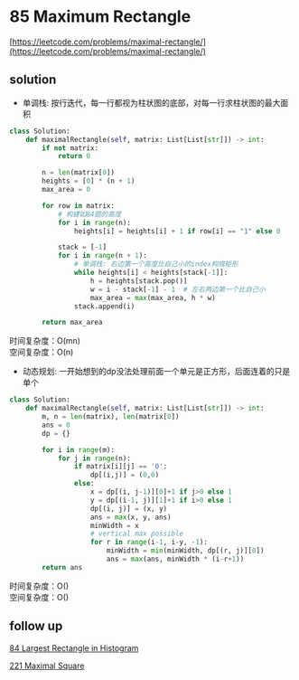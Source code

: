 # 85 Maximum Rectangle

[https://leetcode.com/problems/maximal-rectangle/](https://leetcode.com/problems/maximal-rectangle/)

## solution

- 单调栈: 按行迭代，每一行都视为柱状图的底部，对每一行求柱状图的最大面积

```python
class Solution:
    def maximalRectangle(self, matrix: List[List[str]]) -> int:
        if not matrix:
            return 0

        n = len(matrix[0])
        heights = [0] * (n + 1)
        max_area = 0

        for row in matrix:
            # 构建如84题的高度
            for i in range(n):
                heights[i] = heights[i] + 1 if row[i] == "1" else 0

            stack = [-1]
            for i in range(n + 1):
                # 单调栈: 右边第一个高度比自己小的index构成矩形
                while heights[i] < heights[stack[-1]]:
                    h = heights[stack.pop()]
                    w = i - stack[-1] - 1  # 左右两边第一个比自己小
                    max_area = max(max_area, h * w)
                stack.append(i)

        return max_area
```

时间复杂度：O(mn) <br>
空间复杂度：O(n)

- 动态规划: 一开始想到的dp没法处理前面一个单元是正方形，后面连着的只是单个

```python
class Solution:
    def maximalRectangle(self, matrix: List[List[str]]) -> int:
        m, n = len(matrix), len(matrix[0])
        ans = 0
        dp = {}

        for i in range(m):
            for j in range(n):
                if matrix[i][j] == '0':
                    dp[(i,j)] = (0,0)
                else:
                    x = dp[(i, j-1)][0]+1 if j>0 else 1
                    y = dp[(i-1, j)][1]+1 if i>0 else 1
                    dp[(i, j)] = (x, y)
                    ans = max(x, y, ans)
                    minWidth = x
                    # vertical max possible
                    for r in range(i-1, i-y, -1):
                        minWidth = min(minWidth, dp[(r, j)][0])
                        ans = max(ans, minWidth * (i-r+1))
        return ans
```

时间复杂度：O() <br>
空间复杂度：O()

## follow up

[84 Largest Rectangle in Histogram](./84.%20Largest%20Rectangle%20in%20Histogram.md)

[221 Maximal Square](../09_dynamic_program/221.%20Maximal%20Square.md)
